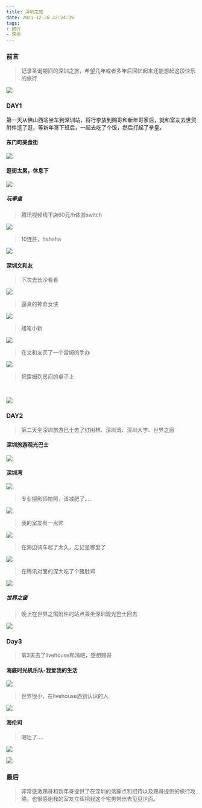 ```yaml
---
title: 深圳之旅
date: 2021-12-28 22:24:35
tags:
- 旅行
- 深圳
---
```


### 前言

> 记录圣诞期间的深圳之旅，希望几年或者多年后回忆起来还能想起这段快乐的旅行

![](https://img-1253530244.cos.ap-guangzhou.myqcloud.com/blog/807b0d00adb2d184a45fd04d5fcf513.jpg)

### DAY1

第一天从佛山西站坐车到深圳站，将行李放到赐哥和新年哥家后，就和室友去世贸附件逛了逛，等新年哥下班后，一起去吃了个饭，然后打起了拳皇。



#### 东门町美食街

![](https://img-1253530244.cos.ap-guangzhou.myqcloud.com/blog/1c5e018f2d76fb07852772c69088846.jpg)





#### 逛街太累，休息下

![](https://img-1253530244.cos.ap-guangzhou.myqcloud.com/blog/ee4d26a47b38bfae04cfe9cdd9654f8.jpg)



##### 玩拳皇

> 腾讯视频线下店60元/h体验switch 

![](https://img-1253530244.cos.ap-guangzhou.myqcloud.com/blog/28f3da00e96f7ab89ca7fe7426e2181.jpg)



> 10连胜，hahaha

![](https://img-1253530244.cos.ap-guangzhou.myqcloud.com/blog/8af289bf4a4bc795ca2f503a7c29242.jpg)



#### 深圳文和友



> 下次去长沙看看

![](https://img-1253530244.cos.ap-guangzhou.myqcloud.com/blog/27f32637367e586899664b5a10f0c5c.jpg)



> 逼真的神奇女侠

![](https://img-1253530244.cos.ap-guangzhou.myqcloud.com/blog/c344afb326714fbf6153953358aee11.jpg)



> 蜡笔小新

![](https://img-1253530244.cos.ap-guangzhou.myqcloud.com/blog/7dcebe492236d430f964706ea3be673.jpg)





> 在文和友买了一个雷姆的手办

![](https://img-1253530244.cos.ap-guangzhou.myqcloud.com/blog/fe953419da1ddff83418d341dc02e1d.jpg)



> 把雷姆到房间的桌子上

​	

![](https://img-1253530244.cos.ap-guangzhou.myqcloud.com/blog/a6ad029ac4be00e6c8b197cdaecf562.jpg)

### DAY2

> 第二天坐深圳旅游巴士去了红树林、深圳湾、深圳大学、世界之窗

#### 深圳旅游观光巴士

![](https://img-1253530244.cos.ap-guangzhou.myqcloud.com/blog/e55c28c30c8b4b6179ccb7eeca6691c.jpg)



#### 深圳湾

![](https://img-1253530244.cos.ap-guangzhou.myqcloud.com/blog/840b4ec2a4e5607a5a901877e42469c.jpg)



> 专业摄影师拍照，该减肥了....

![](https://img-1253530244.cos.ap-guangzhou.myqcloud.com/blog/0fed3ea3aab5eb334c3a2755f125ba3.jpg)



> 我的室友有一点帅

![](https://img-1253530244.cos.ap-guangzhou.myqcloud.com/blog/6056e1e2b0209bb30059bbb3ae3b91e.jpg)

> 在海边骑车起了太久，忘记是哪里了



![](https://img-1253530244.cos.ap-guangzhou.myqcloud.com/blog/fc21a6522a7c020858c42ea902ee420.jpg)



> 在腾讯对面的深大吃了个猪肚鸡

![](https://img-1253530244.cos.ap-guangzhou.myqcloud.com/blog/b6cf0fecfab95508cfaab60f88637c9.jpg)



##### 世界之窗

> 晚上在世界之窗附件的站点乘坐深圳观光巴士回去

![](https://img-1253530244.cos.ap-guangzhou.myqcloud.com/blog/97ab8b06b563609e61c2e78dfc98707.jpg)



### Day3

> 第3天去了livehouse和清吧，感想赐哥



#### 海底时光机乐队-我爱我的生活

![](https://img-1253530244.cos.ap-guangzhou.myqcloud.com/blog/68993e43f6b1ecef0a9104c207861cf.jpg)



> 世界很小，在livehouse遇到认识的人

![](https://img-1253530244.cos.ap-guangzhou.myqcloud.com/blog/45fe48bf6569faf8179e9dbab47d8c5.jpg)



#### 海伦司



> 喝吐了....

![](https://img-1253530244.cos.ap-guangzhou.myqcloud.com/blog/e9a0775b35cc35786cf44bb4d4cce6b.jpg)



![](https://img-1253530244.cos.ap-guangzhou.myqcloud.com/blog/11fa1df55c10e693ce2e6833cbd4047.jpg)



### 最后

> 非常感激赐哥和新年哥提供了在深圳的落脚点和招待以及赐哥提供的旅行攻略，也很感谢我的室友立辉把我这个宅男带出去见见世面。
